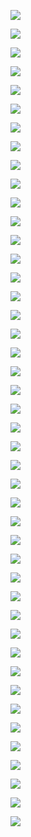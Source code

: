![](assets/2022-04-06-10-09-49-image.png)

![](assets/2022-04-06-10-10-21-image.png)

![](assets/2022-04-06-10-15-28-image.png)

![](assets/2022-04-06-10-17-45-image.png)

![](assets/2022-04-06-10-17-59-image.png)

![](assets/2022-04-06-10-19-07-image.png)

![](assets/2022-04-06-10-20-39-image.png)

![](assets/2022-04-06-10-23-57-image.png)

![](assets/2022-04-06-10-26-17-image.png)

![](assets/2022-04-06-10-28-08-image.png)

![](assets/2022-04-06-10-29-41-image.png)

![](assets/2022-04-06-10-30-49-image.png)

![](assets/2022-04-06-10-33-57-image.png)

![](assets/2022-04-06-10-36-54-image.png)

![](assets/2022-04-06-10-37-19-image.png)

![](assets/2022-04-06-10-38-20-image.png)

![](assets/2022-04-06-10-39-39-image.png)

![](assets/2022-04-06-10-41-45-image.png)

![](assets/2022-04-06-10-43-05-image.png)

![](assets/2022-04-06-10-43-20-image.png)

![](assets/2022-04-06-10-43-59-image.png)

![](assets/2022-04-06-10-45-37-image.png)

![](assets/2022-04-06-10-47-05-image.png)

![](assets/2022-04-06-10-47-56-image.png)

![](assets/2022-04-06-10-50-57-image.png)

![](assets/2022-04-06-10-52-09-image.png)

![](assets/2022-04-06-10-52-56-image.png)

![](assets/2022-04-06-10-53-07-image.png)

![](assets/2022-04-06-10-55-33-image.png)

![](assets/2022-04-06-10-58-26-image.png)

![](assets/2022-04-06-10-58-45-image.png)

![](assets/2022-04-06-10-59-56-image.png)

![](assets/2022-04-06-11-01-11-image.png)

![](assets/2022-04-06-11-02-38-image.png)

![](assets/2022-04-06-11-02-57-image.png)

![](assets/2022-04-06-11-04-34-image.png)

![](assets/2022-04-06-11-05-13-image.png)

![](assets/2022-04-06-11-07-18-image.png)

![](assets/2022-04-06-11-08-19-image.png)

![](assets/2022-04-06-11-08-53-image.png)

![](assets/2022-04-06-11-09-56-image.png)

![](assets/2022-04-06-11-10-31-image.png)

![](assets/2022-04-06-11-11-26-image.png)

![](assets/2022-04-06-11-12-10-image.png)
